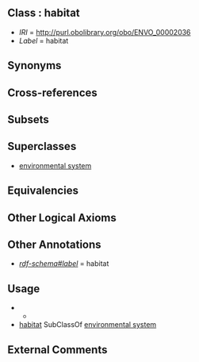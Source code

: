 
## Class : habitat

 * *IRI* = http://purl.obolibrary.org/obo/ENVO_00002036
 * *Label* = habitat

## Synonyms


## Cross-references


## Subsets


## Superclasses

 * [environmental system](../../ENVO/54/ENVO_01000254.md)

## Equivalencies


## Other Logical Axioms


## Other Annotations

 * *[rdf-schema#label](../../el/rdf-schema#label.md)* = habitat

## Usage

 * -
 * [habitat](../../ENVO/36/ENVO_00002036.md) SubClassOf [environmental system](../../ENVO/54/ENVO_01000254.md)

## External Comments

